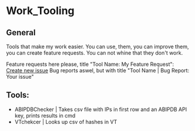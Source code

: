 # Work_Tooling

## General
Tools that make my work easier.
You can use, them, you can improve them, you can create feature requests.
You can not whine that they don't work.

Feature requests here please, title "Tool Name: My Feature Request": [Create new issue](https://github.com/capitain96/Work_Tooling/issues/new)
Bug reports aswel, but with title "Tool Name | Bug Report: Your issue"

## Tools:
- ABIPDBChecker | Takes csv file with IPs in first row and an ABIPDB API key, prints results in cmd
- VTchekcer | Looks up csv of hashes in VT